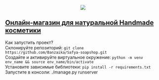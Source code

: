 <p align="center">
  <a href="https://skillicons.dev">
    <img src="https://skillicons.dev/icons?i=py,django,js,html,css,figma,ps,nginx,linux,postgres" />
  </a>
</p>
<h2><a href="https://safiya-mylo.ru">Онлайн-магазин для натуральной Handmade косметики</a></h2>


Как запустить проект?<br>
Склонируйте репозиторий: ```git clone https://github.com/Banzaika/Safya-soapshop.git```<br>
Создайте и активируйте виртуальное окружение: ```python -m venv env_name && source env_name/bin/activate```<br>
Установите зависимые библиотеки: ```pip install -r requirements.txt```<br>
Запустите в консоли: ./manage.py runserver
